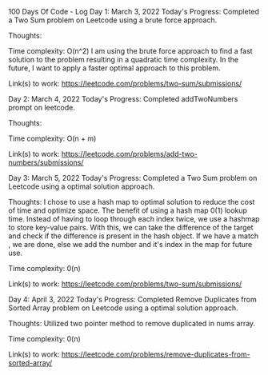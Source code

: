 100 Days Of Code - Log
Day 1: March 3, 2022 
Today's Progress: 
Completed a Two Sum problem on 
Leetcode using a brute force approach.

Thoughts: 

Time complexity: O(n^2) 
I am using the brute force approach to find a fast solution to the problem resulting in a quadratic time complexity. In the future, I want to apply a faster optimal approach to this problem.

Link(s) to work: 
https://leetcode.com/problems/two-sum/submissions/


Day 2: March 4, 2022 
Today's Progress: 
Completed addTwoNumbers prompt on leetcode. 

Thoughts: 

Time complexity: O(n + m)

Link(s) to work: https://leetcode.com/problems/add-two-numbers/submissions/

Day 3: March 5, 2022 
Today's Progress: 
Completed a Two Sum problem on 
Leetcode using a optimal solution approach.


Thoughts: I chose to use a hash map to optimal solution to reduce the cost of time and optimize space. The benefit of using a hash map 0(1) lookup time. Instead of having to loop through each index twice, we use a hashmap to store key-value pairs. With this, we can take the difference of the target and check if the difference is present in the hash object. If we have a match , we are done, else we add the number and it's index in the map for future use.

Time complexity: 0(n)


Link(s) to work: https://leetcode.com/problems/two-sum/submissions/

Day 4: April 3, 2022 
Today's Progress: 
Completed Remove Duplicates from Sorted Array problem on 
Leetcode using a optimal solution approach.


Thoughts: Utilized two pointer method to remove duplicated in nums array. 

Time complexity: 0(n)


Link(s) to work: https://leetcode.com/problems/remove-duplicates-from-sorted-array/